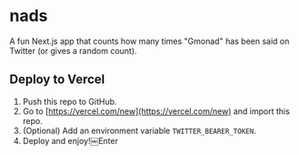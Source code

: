 # nads

A fun Next.js app that counts how many times "Gmonad" has been said on Twitter (or gives a random count).

## Deploy to Vercel

1. Push this repo to GitHub.
2. Go to [https://vercel.com/new](https://vercel.com/new) and import this repo.
3. (Optional) Add an environment variable `TWITTER_BEARER_TOKEN`.
4. Deploy and enjoy!￼Enter
